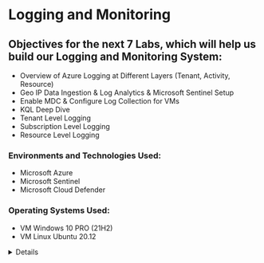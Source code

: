 # Logging and Monitoring

## Objectives for the next 7 Labs, which will help us build our Logging and Monitoring System:

- Overview of Azure Logging at Different Layers (Tenant, Activity, Resource)
- Geo IP Data Ingestion & Log Analytics & Microsoft Sentinel Setup
- Enable MDC & Configure Log Collection for VMs
- KQL Deep Dive
- Tenant Level Logging
- Subscription Level Logging
- Resource Level Logging

### Environments and Technologies Used:

- Microsoft Azure
- Microsoft Sentinel
- Microsoft Cloud Defender

### Operating Systems Used:

- VM Windows 10 PRO (21H2)
- VM Linux Ubuntu 20.12
<details close>

<div>

</summary>

  ## Here is an overview of Azure logging at different layers: tenant, subscription, and resource:
  
1. Tenant Level Logging: Azure allows you to enable logging at the tenant level, capturing logs for services and activities that span across your entire Azure tenant. This includes Azure AD logs, Azure Resource Manager logs, and more. Tenant-level logging provides a holistic view of activities and events across your Azure environment.

2. Subscription Level Logging: Logging can also be configured at the subscription level, allowing you to monitor and track activities specific to a particular Azure subscription. This includes capturing logs for resource deployments, management operations, and changes within the subscription.

3. Resource Level Logging: Azure provides the ability to enable logging at the resource level, focusing on specific Azure resources such as virtual machines, storage accounts, or databases. Resource-level logging offers detailed insights into the operations, performance metrics, and diagnostic data of individual resources.

By leveraging logging at these different layers, you can effectively monitor and analyze activities, detect security threats, troubleshoot issues, and ensure compliance across your Azure environment.

<p align="center">
<img src="https://i.imgur.com/lLaiDex.png" height="70%" width="70%" alt="Azure Free Account"/> 
</p>
<details close>

---

</summary>

  ## In this lab, we will utilize two GeoIP files to enhance our analysis capabilities. These files will allow us to correlate IP addresses and determine the geographical location from which the attacks originated. This information will provide valuable insights into the source of the attacks and help us strengthen our security measures. <b>

- To begin, we will download two IP files that are essential for our analysis. 

![image](https://user-images.githubusercontent.com/112146207/231026643-50acaa3b-3f83-4467-b6ee-49cf28ee2225.png)

- Next, we will access our Azure account and navigate to the "Storage accounts" section. From there, we will initiate a search for "Storage accounts" and select the option to "Create storage account." This will enable us to set up a new storage account in Azure.

<p align="center">
<img src="https://i.imgur.com/gjdNQ3d.png" height="70%" width="70%" alt="Azure Free Account"/> 
</p>

- While creating the storage account, please ensure that you place it under the "RG-Cyber-Lab" resource group. Additionally, specify a unique storage account name, select the desired region, and set the redundancy to locally-redundant storage (LRS). These configurations will ensure that the storage account is properly organized and aligned with the required specifications for our lab.

- It's important to remember that redundancy in cybersecurity plays a crucial role in enhancing fault tolerance. Fault tolerance refers to the system's ability to continue operating smoothly even in the event of a failure in one of its components. By implementing redundancy measures, such as locally-redundant storage (LRS) in our storage account, we ensure that our data remains available and protected even if certain components or systems encounter issues or failures.

<p align="center">
<img src="https://i.imgur.com/weQglom.png" height="70%" width="70%" alt="Azure Free Account"/> 
</p>
  
- After successfully creating the storage account, proceed to the search bar and enter "storage account" to locate and access the storage account within Azure. This will allow us to manage and configure the storage account according to our specific requirements. 
> Within the storage account, create a container named “ipgeodata”

<p align="center">
<img src="https://i.imgur.com/RMcy7Va.png" height="70%" width="70%" alt="Azure Free Account"/> 
</p>
  
- Click on ```ipgeodata``` and we will upload the 2 files we downloaded
> This might take a while since one of the files is very large, but patience is key! 

<p align="center">
<img src="https://i.imgur.com/6JGq0yO.png" height="70%" width="70%" alt="Azure Free Account"/> 
</p>

- We now need to generate SAS URLs for both of these files.
> A SAS (Shared Access Signature) is utilized to grant access to files on an individual basis, rather than providing unrestricted access to the entire container. It allows for more granular control and security by specifying the specific permissions and timeframe for which the access is granted.

- We will first copy the file names and jot them down on a notepad 

<p align="center">
<img src="https://i.imgur.com/iLc6Obf.png" height="70%" width="70%" alt="Azure Free Account"/> 
</p>
  
- To generate a SAS for the first file, right-click on its name and select the "Generate SAS" option. Ensure that you generate the SAS for the city blocks IPv4 file specifically. 

<p align="center">
<img src="https://i.imgur.com/DaESGBQ.png" height="70%" width="70%" alt="Azure Free Account"/> 
</p>
  
- Extend the expiration date, by setting it to be at least one year in the future, and then click on the "Generate SAS" button. After generating the SAS, make sure to copy the Blob SAS URL and save it in your notes for future reference. This SAS URL will be utilized later in the process, so it's crucial to keep it readily available.

- Allow me to explain the rationale behind this process. The purpose of generating the SAS URL is to provide it to the Log repository. The Log repository will utilize this SAS URL to access and read the data from the specified file in Azure Sentinel. This data will then be ingested into the Azure Sentinel database for further analysis and monitoring. We can anticipate exploring this integration in the upcoming steps, which will allow us to leverage the power of Azure Sentinel for efficient log management and analysis.

<p align="center">
<img src="https://i.imgur.com/JdqUeoP.png" height="70%" width="70%" alt="Azure Free Account"/> 
</p>
  
- The identical steps will be followed for the "City-Locations" file.

<p align="center">
<img src="https://i.imgur.com/iHJFjV6.png" height="70%" width="70%" alt="Azure Free Account"/> 
</p>
  
- It is crucial to have copied the Blob URLs to a notepad or another document, as we will be relying on them for further steps. Please ensure that you have securely saved the Blob URLs, as they will be necessary for our upcoming tasks and integrations.

<p align="center">
<img src="https://i.imgur.com/U6UO6vT.png" height="70%" width="70%" alt="Azure Free Account"/> 
</p>

- Our SIEM (Security Information and Event Management) solution will be configured to monitor our log analytics workspace. It will collect, analyze, and identify logs in real-time.

<p align="center">
<img src="https://i.imgur.com/NCuqbKt.png" height="70%" width="70%" alt="Azure Free Account"/> 
</p>
  
- To create a Log Analytics workspace, please navigate to portal.azure.com and use the search bar to find "log analytics workspace". Once located, click on the "Create" button to initiate the workspace creation process. 

> Enter your resource group, name, and region
> Click "create"

<p align="center">
<img src="https://i.imgur.com/VOSRAh3.png" height="70%" width="70%" alt="Azure Free Account"/> 
</p>

- We have created our Log Analytics workspace, which will be enriched with Geo data to correlate IP addresses and determine origins. Now, we will create our SIEM resource and establish a connection with the Log Analytics workspace. This integration will empower us to monitor and respond to security events effectively by utilizing the comprehensive log data collected within the workspace. It will enhance our cybersecurity capabilities and enable proactive threat management. 

- In the Azure portal, search for "Microsoft Sentinel" in the search bar and click "Create" to initiate the provisioning of the powerful security information and event management (SIEM) solution. 

- Afterward, select your Log Analytics workspace and click on the "Add" button to establish the connection between the Microsoft Sentinel SIEM solution and the Log Analytics workspace. 

![image](https://user-images.githubusercontent.com/112146207/231042846-4b76998a-cc03-4c4c-9568-174d36763b7b.png)

- We will now create 2 Watchlists within Azure Sentinel and ingest geo-data CSV Files from Azure Storage

![image](https://user-images.githubusercontent.com/112146207/231043926-67b9a1bc-b5cf-4b74-81bc-2370a8901560.png)

- Now add this information exactly and use YOUR Blob URLs that you copied and saved 

![image](https://user-images.githubusercontent.com/112146207/231044304-b37eee42-396e-4d38-a3b7-24f2d6062360.png)

![image](https://user-images.githubusercontent.com/112146207/231045193-e4b86e10-1d9f-43a7-98da-d447ddcb1955.png)

![image](https://user-images.githubusercontent.com/112146207/231052913-3c103c38-3ee6-4f4c-9efa-8d3832d7252a.png)

- For the second watchlist, I put this information in

![image](https://user-images.githubusercontent.com/112146207/231053907-bdec4f66-2204-4310-8cd4-0ead229d4c39.png)

- Now we have to allow these files to “upload”/load from our storage account into Sentinel/Log Analytics Workspace. The big one will likely take over 24 hours

- We will go to the work analytics workspace and query the watchlists we created just to make sure we can see the records from both watchlists 

- It should look something like this:

![image](https://user-images.githubusercontent.com/112146207/231058252-685c7062-26c7-427d-970d-34c9fe2d851a.png)
<details close>

---

</summary>

In this section, we will create a Linux VM, and we're going to configure the Windows security event logs from our Windows machine, and the syslog logs from our Linux machine to send to our log analytics workspace. In addition to the VM, we will also configure logging for the NSG (AKA the mini firewalls) and we're going to send flow logs into the log analytics workspace. 

To create another Virtual Machine in Azure, use the same Region, Resource Group, and VNet as the previous VM, and name it "linux-vm". 
Avoid choosing B1s for the VM size as it may stop creating logs during a DDoS attack. 
Use a username and password for authentication instead of SSH keys to restrict access. 
Lastly, open up the NSG to all traffic to allow for inbound and outbound traffic control.
  
![image](https://user-images.githubusercontent.com/112146207/231915269-71d8b02a-9a26-4606-80a6-15b9e2dbfb3e.png)
![image](https://user-images.githubusercontent.com/112146207/231915347-62f9b7dc-8417-407e-8c89-868c9030add0.png)


---
 
To enhance the security of your Azure environment, there are three steps that we will take. 
First, enable Microsoft Defender for Cloud for your Log Analytics Workspace. 
 
![image](https://user-images.githubusercontent.com/112146207/231920040-942a930e-8b64-4e57-a570-1c061285996c.png)
   
![image](https://user-images.githubusercontent.com/112146207/231926363-08254f1f-16cb-4063-b121-98b233bd2e3c.png)
 
Make sure everything is checked off and that you have your resource group, subscription, and your log analytics workspace info.
![image](https://user-images.githubusercontent.com/112146207/231927395-28eb3a69-932b-4460-8cad-6641401e2528.png)

We're going to go ahead and enable the security policy since we will use it later on

Make sure to click on "security policy" and then click "Add more standards"

![image](https://user-images.githubusercontent.com/112146207/232256225-219fdb5c-777a-452f-bdc3-7b4b71149ba1.png)

We're going to add NIST 800-53: Security and privacy controls and Azure CIS 1.4.0 (latest version)

We will now enable Defender Plans for both VMs and SQL Instances on VMs to detect and respond to potential security threats
  
Now go back to Microsoft Defender for Cloud and click on "environment settings" and we're going to do the same thing for our work analytics workspace
  
![image](https://user-images.githubusercontent.com/112146207/232257863-6e58db5c-69af-45f5-83cb-f5344f04ce41.png)

![image](https://user-images.githubusercontent.com/112146207/232257971-c3b108d8-5904-4084-ad61-7a53d68eda18.png)

This is from the Windows event log, so we are configuring this to send security events to our log analytics workspace

![image](https://user-images.githubusercontent.com/112146207/232257982-e4af1d6f-14eb-4a93-9ea6-f49c6a99f7aa.png)
 
Now we will configure logging and log forwarding for our NSG (mini firewall) 
  
We will start by going to our Azure home page, clicking "Windows VM", then going to networking,
click on "windows-vm-nsg" 
  
![image](https://user-images.githubusercontent.com/112146207/232265995-760bf78d-f492-4d34-baaf-4651c0dc47c7.png)

We will now create some NSG flow logs 
  
![image](https://user-images.githubusercontent.com/112146207/232343530-137bf329-4e04-4045-b763-f99d2fb0246a.png)

We will do the same thing for our Linux VM 
  
![image](https://user-images.githubusercontent.com/112146207/232343651-7cad24f6-e116-4672-ae02-af80285dd4ec.png)
<details close>

---

</summary>
 
In this section, we will enable diagnostic settings for both NSGs 
  
Search "VM", click "Windows-VM" go to networking and click on your network security group 
Click on "diagnostic settings" and "add diagnostic setting" 
Put in your information and click "save" 

![image](https://user-images.githubusercontent.com/112146207/232344379-94128f13-b60a-4ea2-9ddd-75138f189657.png)

Do the same process for the Linux-VM
  
We will now add data connectors to our VMs and create some data collection rules 
  
First, go to Sentinel and click on "data connectors" and search "windows" 

You should be able to see "Windows security events via AMA"

Then click "open connector page" 

> What is Data Connectors? You can stream all security events from the Windows machines connected to your Microsoft Sentinel workspace using the Windows agent. This connection enables you to view dashboards, create custom alerts, and improve investigation. This gives you more insight into your organization’s network and improves your security operation capabilities.

![image](https://user-images.githubusercontent.com/112146207/232345194-b5cccdab-a8b2-482b-9f6b-ab2cfa2c7762.png)

Click "create data collection rule" 

This allows events/logs to be brought into the log analytics workspace from our VMs

Fill in the information 

![image](https://user-images.githubusercontent.com/112146207/232345533-3e5fe29a-37f0-42c9-ac76-0c3d84546730.png)

Go to resources and click "add resources" 
  
![image](https://user-images.githubusercontent.com/112146207/232345592-00326467-8e19-4e76-a2ba-132f0819b762.png)

And at the end, it should look like this 

![image](https://user-images.githubusercontent.com/112146207/232345624-34d89b98-2405-4606-ad08-50b6a0ff32d1.png)

We will now do this for our Linux VM
  
Search "log analytics workspace" and click on "agents"
 
Click on "Linux servers" and click "Data collection rules" 
  
![image](https://user-images.githubusercontent.com/112146207/232345917-8ff52ffd-9f89-4769-8fcb-c25e2acb3b30.png)

Click "Create" 
  
![image](https://user-images.githubusercontent.com/112146207/232345993-dff68917-0376-4073-b1ef-eb6c80c3eac6.png)

Now go to resources and click on the Linux-VM

![image](https://user-images.githubusercontent.com/112146207/232346046-56e725ef-55e0-45e5-8dc1-fb7ff2e326be.png)

We will now add a data source for our Linux VM
  
The data source type is "Linux Syslog" and leave LOG_AUTH set to LOG_DEBUG

The rest of the logs should be "none"
  
![image](https://user-images.githubusercontent.com/112146207/232346488-8bd5f1a3-5b25-4bbd-b8cb-48dcc902debb.png)

The final result should look something like this 
  
![image](https://user-images.githubusercontent.com/112146207/232348779-32801522-00c0-4f07-a9b8-1d50ea834278.png)
 
We will go back to our log analytics workspace and create another window to make sure it's collecting application logs 
  
![image](https://user-images.githubusercontent.com/112146207/232349001-7d3135e3-2d2d-42ed-a3b9-2c7cc9b65f60.png)

The final result should look like this

![image](https://user-images.githubusercontent.com/112146207/232349296-8e3bd95d-0dc4-4d8a-b597-3bb9363dc859.png)

Now, we will keep checking/ refreshing the log analytics agents tab and ensure the VMs show up there 
  
Go to "log analytics workspace" and then "agents" and make sure that your Windows and Linux VMs are showing up 
  
![image](https://user-images.githubusercontent.com/112146207/232349589-a0925f87-7c29-4b37-aa07-d1289f503c3e.png)

![image](https://user-images.githubusercontent.com/112146207/232349604-fbb882c4-332c-44d1-a4f2-ed38879289e5.png)

Type in "syslog" and click "run" and you should be able to see your logs coming in 
  
![image](https://user-images.githubusercontent.com/112146207/232672859-5c5ad373-9d24-42e6-a114-ee59c9e99ac6.png)
  
> We are now exploring KQL which is very similar to SQL 

> KQL helps us filter through logs to show us exactly what we want to find 
 
![image](https://user-images.githubusercontent.com/112146207/232673231-f23821d7-0627-43ed-80b9-5d0c7980ddc4.png)

- We will log in to our attack VM and fail a couple of logins against the Linux and Windows computers and observe them in the log analytics 
  
> Get the public IP address of your Windows VM

> Go to SSMS 

> Fail to login 3 times 

![image](https://user-images.githubusercontent.com/112146207/232674032-a4f854b3-7946-4d24-9b34-e2b16b10a153.png)
  
- Now fail to login an RDP 
  
![image](https://user-images.githubusercontent.com/112146207/232674353-95d1b883-5f04-42f4-a907-16f79cdbf617.png)
 
  We will now fail login 3 times for our Linux machine and 1 successful connection 

![image](https://user-images.githubusercontent.com/112146207/232672245-53df1c87-5d0b-4a2c-9917-00bd40a845ee.png)

We can now go to "log Analytics" 

The KQL query will look at the SSMS Authentication logs on the Windows computer

We can see that the IP address is that of the attack VM
  
![image](https://user-images.githubusercontent.com/112146207/232676039-4441b94f-6f57-4e85-9d65-ae3c1c8bb345.png)
  
We will check our Linux failed authentication attempts 
  
We can see the times I tried to log in using an incorrect user and password 
  
![image](https://user-images.githubusercontent.com/112146207/232676715-cb74bdf0-52a7-46d6-af05-ed6267308bfd.png)

![image](https://user-images.githubusercontent.com/112146207/232676902-4c080307-0cbf-49ee-b609-7bd7309dc3e1.png)

We will now check the failed RDP failures 
  
![image](https://user-images.githubusercontent.com/112146207/232677531-d8b20f1d-f561-4105-9585-70e24baae515.png)
<details close>

---

</summary>

In this section, we will bring tenant-level logs from Azure Active Directory 
 
The most important part of this lab is to get the "Azure Active Directory Premium P2"

Go to Active Directory> Licenses > All products

Then click "add" and you should be able to see the free trial to Premium P2

After that is all set and done 

Search "Azure AD" go to "Security" then click "Identity Protection" and find "User Risk Policy"

Make sure that you have a user risk policy on 

Sign-in risk policy should also be on 
  
![image](https://user-images.githubusercontent.com/112146207/232914636-98383955-f4f8-412b-a5e4-f6a941508934.png)
  
Go to Azure AD and search for "diagnostic settings"

We will configure which logs we want to be collected 
 
![image](https://user-images.githubusercontent.com/112146207/232916264-d04e3c5f-4979-4282-855a-31a275df883e.png)
  
In Azure AD look for "users" and create a new user 

![image](https://user-images.githubusercontent.com/112146207/232917967-8c2786ca-1d8c-4afb-a201-a16d9cd01ad1.png)

Next, we will assign our dummy_user the role of Global Administrator 
  
![image](https://user-images.githubusercontent.com/112146207/232919275-093723f3-579e-4587-a580-0954f07d08a2.png)
  
Now we have to delete our dummy_user
  
![image](https://user-images.githubusercontent.com/112146207/232920249-a0fa6588-8650-48fd-b009-6a6f39b30a0f.png)
  
We will now simulate a brute force attack against AAD

Then we will observe those logs in the work analytics workspace 
  
First, get your V.S code 
  
![image](https://user-images.githubusercontent.com/112146207/233215613-0b2e01f1-1f40-4a80-8aff-4a872309ae60.png)

Run the "AAD-Brute-Force-Success-Simulator.ps1" from within your attack-VM
  
![image](https://user-images.githubusercontent.com/112146207/233221860-106b7e3f-b176-4f47-bf82-b2a0d54202df.png)
  
 We now go back to our log analytics workspace 

Click on "logs" 

We are using KQL to query logs we want to see
  
![image](https://user-images.githubusercontent.com/112146207/233224548-ad887a59-bd80-48a3-b4a3-2f0196f4b52e.png)

<details close>

In this lab, we will bring in subscription-level logging (activity log)
  
First, we will export Azure Activity Logs to the log analytics workspace 
  
Go to "Azure monitor" click "activity log" and find "export activity logs" 

From there click "Add diagnostic setting" 
  
![image](https://user-images.githubusercontent.com/112146207/233226463-261d0029-d59e-4f6e-b392-3c1e63b47e68.png)

We will now create a new resource group named "Scratch-Resource Group" and "critical infrastructure wastewater" 

![image](https://user-images.githubusercontent.com/112146207/233227240-5c494dbb-0dec-4649-9aaf-d55845edeb6f.png)

We will now delete the resource groups we just created 

The reason for this is that we want to generate logs and observe them 
  
We will produce test lab queries 

This is to better understand KQL and how to use it to filter through log activity
  
![image](https://user-images.githubusercontent.com/112146207/233230084-af667fea-5b7e-4fb4-81f2-a1d43227e4e4.png) 
<details close>

---

</summary>
  
In this lab, we will collect logs for our blob storage and our key vault

We will Configure logging for our storage account by enabling diagnostic settings for blob storage

![image](https://user-images.githubusercontent.com/112146207/233239472-a29723af-0560-45ea-86f6-b604f8475c7a.png)
  
Generate some Logs for Azure Storage (read some blobs/files)
  
![image](https://user-images.githubusercontent.com/112146207/233239985-f46c4019-6955-484d-81d3-109330c46641.png)
  
We are going to create a diagnostic setting to enable logging of the key vault
  
![image](https://user-images.githubusercontent.com/112146207/233242773-15eb31ee-af85-465c-8829-396201ab2934.png)

We will now configure logging for our key vault 
  
First, we will create a Key Vault Instance
  
![image](https://user-images.githubusercontent.com/112146207/233240688-6d9b72f0-2e52-47cd-8a62-022ed5cf76ae.png)

- Now we will add a secret to Key Vault called “Tenant-Global-Admin-Password” with a made-up password
  
![image](https://user-images.githubusercontent.com/112146207/233241999-ced3fa1c-47a4-4f10-b861-b336ea2cd6c2.png)

- Generate some Logs for Key Vault by reading this secret within the Azure Portal

> Observe the Logs (they may take a moment to appear) -  Use the KQL Query Cheat Sheet
